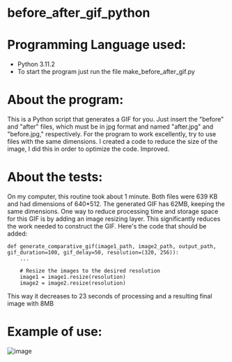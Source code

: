 # before_after_gif_python

# Programming Language used:

 - Python 3.11.2
 - To start the program just run the file make_before_after_gif.py

# About the program:

This is a Python script that generates a GIF for you. Just insert the "before" and "after" files, which must be in jpg format and named "after.jpg" and "before.jpg," respectively.
For the program to work excellently, try to use files with the same dimensions.
I created a code to reduce the size of the image, I did this in order to optimize the code. Improved.


# About the tests:

On my computer, this routine took about 1 minute. Both files were 639 KB and had dimensions of 640*512. The generated GIF has 62MB, keeping the same dimensions.
One way to reduce processing time and storage space for this GIF is by adding an image resizing layer. This significantly reduces the work needed to construct the GIF.
Here's the code that should be added:

    def generate_comparative_gif(image1_path, image2_path, output_path, gif_duration=100, gif_delay=50, resolution=(320, 256)):
        ...
    
        # Resize the images to the desired resolution
        image1 = image1.resize(resolution)
        image2 = image2.resize(resolution)

This way it decreases to 23 seconds of processing and a resulting final image with 8MB

# Example of use:

![image](https://github.com/gabflag/before_after_gif_python/assets/95552879/9eecb243-1dd9-47c3-b15b-c86a49df50c0)
